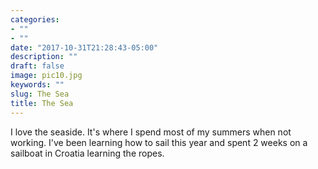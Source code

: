 ```yaml
---
categories:
- ""
- ""
date: "2017-10-31T21:28:43-05:00"
description: ""
draft: false
image: pic10.jpg
keywords: ""
slug: The Sea
title: The Sea
---
```


I love the seaside. It's where I spend most of my summers when not working. I've been learning how to sail this year and spent 2 weeks on a sailboat in Croatia learning the ropes.